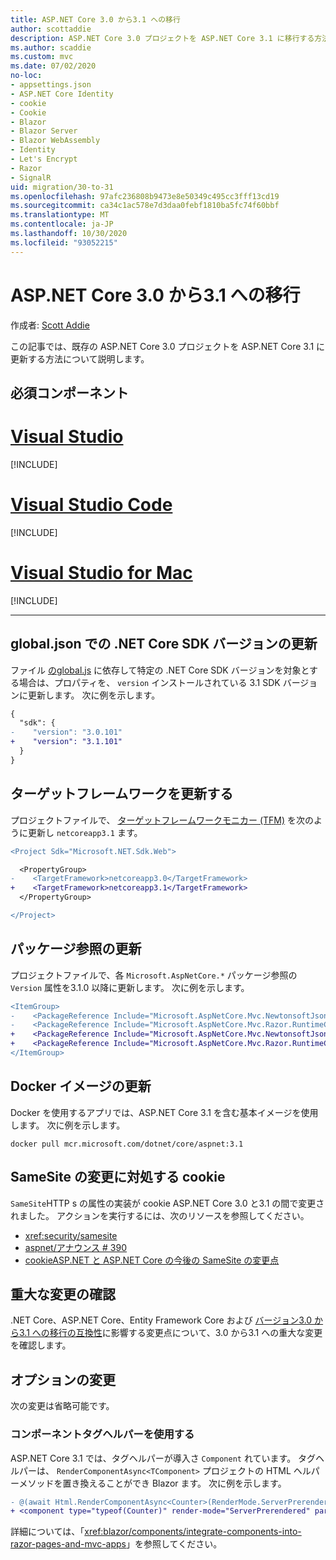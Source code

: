 ```yaml
---
title: ASP.NET Core 3.0 から3.1 への移行
author: scottaddie
description: ASP.NET Core 3.0 プロジェクトを ASP.NET Core 3.1 に移行する方法について説明します。
ms.author: scaddie
ms.custom: mvc
ms.date: 07/02/2020
no-loc:
- appsettings.json
- ASP.NET Core Identity
- cookie
- Cookie
- Blazor
- Blazor Server
- Blazor WebAssembly
- Identity
- Let's Encrypt
- Razor
- SignalR
uid: migration/30-to-31
ms.openlocfilehash: 97afc236808b9473e8e50349c495cc3fff13cd19
ms.sourcegitcommit: ca34c1ac578e7d3daa0febf1810ba5fc74f60bbf
ms.translationtype: MT
ms.contentlocale: ja-JP
ms.lasthandoff: 10/30/2020
ms.locfileid: "93052215"
---
```

# <a name="migrate-from-aspnet-core-30-to-31"></a>ASP.NET Core 3.0 から3.1 への移行

作成者: [Scott Addie](https://github.com/scottaddie)

この記事では、既存の ASP.NET Core 3.0 プロジェクトを ASP.NET Core 3.1 に更新する方法について説明します。

## <a name="prerequisites"></a>必須コンポーネント

# <a name="visual-studio"></a>[Visual Studio](#tab/visual-studio)

[!INCLUDE[](~/includes/net-core-prereqs-vs-3.1.md)]

# <a name="visual-studio-code"></a>[Visual Studio Code](#tab/visual-studio-code)

[!INCLUDE[](~/includes/net-core-prereqs-vsc-3.1.md)]

# <a name="visual-studio-for-mac"></a>[Visual Studio for Mac](#tab/visual-studio-mac)

[!INCLUDE[](~/includes/net-core-prereqs-mac-3.1.md)]

---

## <a name="update-net-core-sdk-version-in-globaljson"></a>global.json での .NET Core SDK バージョンの更新

ファイル [ のglobal.js](/dotnet/core/tools/global-json) に依存して特定の .NET Core SDK バージョンを対象とする場合は、プロパティを、 `version` インストールされている 3.1 SDK バージョンに更新します。 次に例を示します。

```diff
{
  "sdk": {
-    "version": "3.0.101"
+    "version": "3.1.101"
  }
}
```

## <a name="update-the-target-framework"></a>ターゲットフレームワークを更新する

プロジェクトファイルで、 [ターゲットフレームワークモニカー (TFM)](/dotnet/standard/frameworks) を次のように更新し `netcoreapp3.1` ます。

```diff
<Project Sdk="Microsoft.NET.Sdk.Web">

  <PropertyGroup>
-    <TargetFramework>netcoreapp3.0</TargetFramework>
+    <TargetFramework>netcoreapp3.1</TargetFramework>
  </PropertyGroup>

</Project>
```

## <a name="update-package-references"></a>パッケージ参照の更新

プロジェクトファイルで、各 `Microsoft.AspNetCore.*` パッケージ参照の `Version` 属性を3.1.0 以降に更新します。 次に例を示します。

```diff
<ItemGroup>
-    <PackageReference Include="Microsoft.AspNetCore.Mvc.NewtonsoftJson" Version="3.0.0" />
-    <PackageReference Include="Microsoft.AspNetCore.Mvc.Razor.RuntimeCompilation" Version="3.0.0" Condition="'$(Configuration)' == 'Debug'" />
+    <PackageReference Include="Microsoft.AspNetCore.Mvc.NewtonsoftJson" Version="3.1.1" />
+    <PackageReference Include="Microsoft.AspNetCore.Mvc.Razor.RuntimeCompilation" Version="3.1.1" Condition="'$(Configuration)' == 'Debug'" />
</ItemGroup>
```

## <a name="update-docker-images"></a>Docker イメージの更新

Docker を使用するアプリでは、ASP.NET Core 3.1 を含む基本イメージを使用します。 次に例を示します。

```console
docker pull mcr.microsoft.com/dotnet/core/aspnet:3.1
```

## <a name="react-to-samesite-no-loccookie-changes"></a>SameSite の変更に対処する cookie

`SameSite`HTTP s の属性の実装が cookie ASP.NET Core 3.0 と3.1 の間で変更されました。 アクションを実行するには、次のリソースを参照してください。

* <xref:security/samesite>
* [aspnet/アナウンス # 390](https://github.com/aspnet/Announcements/issues/390)
* [cookieASP.NET と ASP.NET Core の今後の SameSite の変更点](https://devblogs.microsoft.com/aspnet/upcoming-samesite-cookie-changes-in-asp-net-and-asp-net-core/)

## <a name="review-breaking-changes"></a>重大な変更の確認

.NET Core、ASP.NET Core、Entity Framework Core および [バージョン3.0 から3.1 への移行の互換性](/dotnet/core/compatibility/3.0-3.1)に影響する変更点について、3.0 から3.1 への重大な変更を確認します。

## <a name="optional-changes"></a>オプションの変更

次の変更は省略可能です。

### <a name="use-the-component-tag-helper"></a>コンポーネントタグヘルパーを使用する

ASP.NET Core 3.1 では、タグヘルパーが導入さ `Component` れています。 タグヘルパーは、 `RenderComponentAsync<TComponent>` プロジェクトの HTML ヘルパーメソッドを置き換えることができ Blazor ます。 次に例を示します。

```diff
- @(await Html.RenderComponentAsync<Counter>(RenderMode.ServerPrerendered, new { IncrementAmount = 10 }))
+ <component type="typeof(Counter)" render-mode="ServerPrerendered" param-IncrementAmount="10" />
```

詳細については、「<xref:blazor/components/integrate-components-into-razor-pages-and-mvc-apps>」を参照してください。
